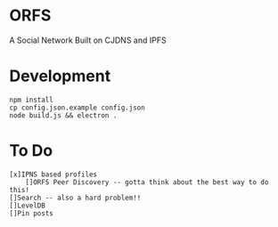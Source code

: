 # ORFS

A Social Network Built on CJDNS and IPFS

# Development

    npm install
    cp config.json.example config.json
    node build.js && electron .


# To Do
	[x]IPNS based profiles
		[]ORFS Peer Discovery -- gotta think about the best way to do this!
	[]Search -- also a hard problem!!
	[]LevelDB
	[]Pin posts